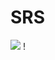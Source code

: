 # SRS
![](http://a1.qpic.cn/psb?/V12GHp7n3jECql/rLv*fbLe05zeW9.f7fnWnyW1un9gWmaxzjcvUX.OMFU!/b/dKIAAAAAAAAA&bo=rQLVAQAAAAADB1k!&rf=viewer_4)
!
